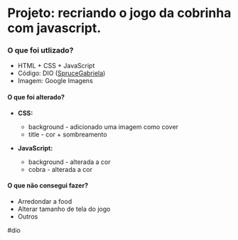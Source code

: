 # Projeto: recriando o jogo da cobrinha com javascript.

### O que foi utlizado?
- HTML + CSS + JavaScript <br>
- Código: DIO (<a href="https://github.com/SpruceGabriela">SpruceGabriela</a>)<br>
- Imagem: Google Imagens

#### O que foi alterado?
- **CSS:**
  - background - adicionado uma imagem como cover
  - title - cor + sombreamento

- **JavaScript:**
  - background - alterada a cor
  - cobra - alterada a cor

#### O que não consegui fazer?
- Arredondar a food
- Alterar tamanho de tela do jogo
- Outros

#dio
